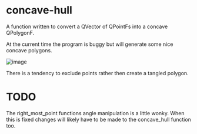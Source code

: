 # concave-hull

A function written to convert a QVector of QPointFs into a concave QPolygonF.

At the current time the program is buggy but will generate some nice concave polygons.

![image](https://user-images.githubusercontent.com/72110751/208163656-46eeca13-7054-4274-b101-2fee91222dd8.png)

There is a tendency to exclude points rather then create a tangled polygon.

# TODO

The right_most_point functions angle manipulation is a little wonky. When this is fixed changes will likely have to be made to the concave_hull function too.
